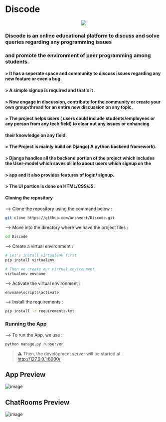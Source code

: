 # Discode

<p align="center">
<img src="https://user-images.githubusercontent.com/53685410/183636996-2d9b1500-ea62-4302-af5d-e6021a89f2ef.png"
</p>

### Discode is an online educational platform to discuss and solve queries regarding any programming issues
### and promote the environment of peer programming among students.

####  > It has a seperate space and community to discuss issues regarding any new feature or even a bug.

####  > A simple signup is required and that's it . 
####  > Now engage in discussion, contribute for the community or create your own group/thread for an entire new discussion on any topic.

####  > The project helps users ( users could include students/employees or any person from any tech field) to clear out any issues or enhancing 
#### their knowledge on any field.

####  > The Project is mainly build on Django( A python backend framework). 
####  > Django handles all the backend portion of the project which includes the User-model which saves all info about users which signup on the
####  > app and it also provides features of login/ signup.

####  > The UI portion is done on HTML/CSS/JS.
  
#### Cloning the repository

--> Clone the repository using the command below :
```bash
git clone https://github.com/anshvert/Discode.git

```

--> Move into the directory where we have the project files : 
```bash
cd Discode

```

--> Create a virtual environment :
```bash
# Let's install virtualenv first
pip install virtualenv

# Then we create our virtual environment
virtualenv envname

```

--> Activate the virtual environment :
```bash
envname\scripts\activate

```

--> Install the requirements :
```bash
pip install -r requirements.txt

```

### Running the App

--> To run the App, we use :
```bash
python manage.py runserver

```

> ⚠ Then, the development server will be started at http://127.0.0.1:8000/
  
## App Preview

![image](https://user-images.githubusercontent.com/53685410/183635909-8133e15b-d0da-470a-b52a-105e65d885d6.png)

## ChatRooms Preview

![image](https://user-images.githubusercontent.com/53685410/183636724-39f85938-4983-49f7-9c7c-7d18e67e6ab0.png)


